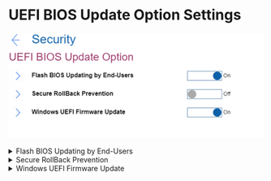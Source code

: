 # UEFI BIOS Update Option Settings #
![](./img/uefibiosupdate.png)

<details><summary>Flash BIOS Updating by End-Users</summary>
One of 2 possible states:

1.	Off - entering supervisor password is required to update UEFI BIOS when Supervisor password is installed. 
2.	**On** – UEFI BIOS can be updated without entering supervisor password. Default. 

| WMI Setting name | Values |
|:---|:---|
| BIOSUpdateByEndUsers | Disable,Enable |
</details>


<details><summary>Secure RollBack Prevention</summary>
One of 2 possible states:

1.	Off – allow flashing to older version of UEFI BIOS. Default, if ‘OS Optimized Defaults’ has value ‘Off’.
2.	On – prevent flashing to older version of UEFI BIOS. Default, if ‘OS Optimized Defaults’ has value ‘On’.

| WMI Setting name | Values |
|:---|:---|
| SecureRollBackPrevention | Disable,Enable |
</details>


<details><summary>Windows UEFI Firmware Update</summary>
One of 2 possible options:

1.	**On** – allow Windows UEFI Firmware Update. Default.
2.	Off – BIOS will skip Windows UEFI Firmware Update.

| WMI Setting name | Values |
|:---|:---|
| WindowsUEFIFirmwareUpdate | Disable,Enable |
</details>